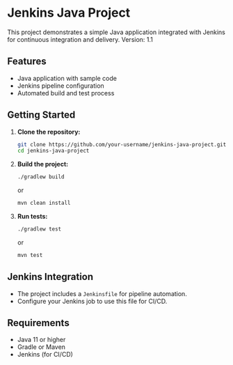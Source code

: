 # Jenkins Java Project

This project demonstrates a simple Java application integrated with Jenkins for continuous integration and delivery.
Version: 1.1

## Features

- Java application with sample code
- Jenkins pipeline configuration
- Automated build and test process

## Getting Started

1. **Clone the repository:**
    ```bash
    git clone https://github.com/your-username/jenkins-java-project.git
    cd jenkins-java-project
    ```

2. **Build the project:**
    ```bash
    ./gradlew build
    ```
    or
    ```bash
    mvn clean install
    ```

3. **Run tests:**
    ```bash
    ./gradlew test
    ```
    or
    ```bash
    mvn test
    ```

## Jenkins Integration

- The project includes a `Jenkinsfile` for pipeline automation.
- Configure your Jenkins job to use this file for CI/CD.

## Requirements

- Java 11 or higher
- Gradle or Maven
- Jenkins (for CI/CD)